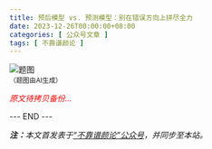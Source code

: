 ```yaml
---
title: 预后模型 vs. 预测模型：别在错误方向上拼尽全力
date: 2023-12-26T00:00:00+08:00
categories: [ 公众号文章 ]
tags: [ 不靠谱颜论 ]
---
```


<div class="p-3 text-center">
  <img class="img-fluid" src="/images/2023/1226/01.png" alt="题图" style="max-width:640px">
  <div><small>（题图由AI生成）</small></div>
</div>

<font color=red><i>原文待拷贝备份...</i></font>

<div class="p-5 text-center">--- END ---</div>

<i><b>注：</b>本文首发表于[“不靠谱颜论”公众号](https://mp.weixin.qq.com/s/pTFD-sB_EbGieG8zvmMEAw)，并同步至本站。</i>
